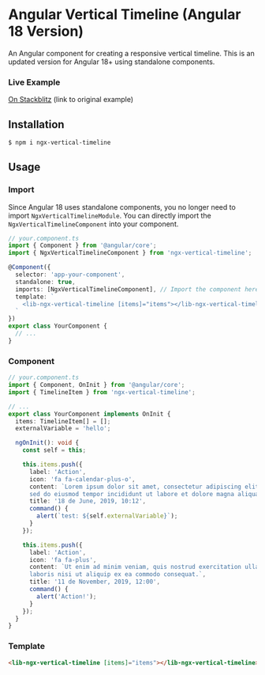 # Angular Vertical Timeline (Angular 18 Version)

An Angular component for creating a responsive vertical timeline. This is an updated version for Angular 18+ using standalone components.

### Live Example
[On Stackblitz](https://stackblitz.com/edit/ngx-vertical-timeline) (link to original example)

## Installation

```bash
$ npm i ngx-vertical-timeline
```
## Usage

### Import

Since Angular 18 uses standalone components, you no longer need to import `NgxVerticalTimelineModule`. You can directly import the `NgxVerticalTimelineComponent` into your component.

```typescript
// your.component.ts
import { Component } from '@angular/core';
import { NgxVerticalTimelineComponent } from 'ngx-vertical-timeline';

@Component({
  selector: 'app-your-component',
  standalone: true,
  imports: [NgxVerticalTimelineComponent], // Import the component here
  template: `
    <lib-ngx-vertical-timeline [items]="items"></lib-ngx-vertical-timeline>
  `
})
export class YourComponent {
  // ...
}
```

### Component
```typescript
// your.component.ts
import { Component, OnInit } from '@angular/core';
import { TimelineItem } from 'ngx-vertical-timeline';

// ...
export class YourComponent implements OnInit {
  items: TimelineItem[] = [];
  externalVariable = 'hello';

  ngOnInit(): void {
    const self = this;

    this.items.push({
      label: 'Action',
      icon: 'fa fa-calendar-plus-o',
      content: `Lorem ipsum dolor sit amet, consectetur adipiscing elit,
      sed do eiusmod tempor incididunt ut labore et dolore magna aliqua.`,
      title: '18 de June, 2019, 10:12',
      command() {
        alert(`test: ${self.externalVariable}`);
      }
    });

    this.items.push({
      label: 'Action',
      icon: 'fa fa-plus',
      content: `Ut enim ad minim veniam, quis nostrud exercitation ullamco
      laboris nisi ut aliquip ex ea commodo consequat.`,
      title: '11 de November, 2019, 12:00',
      command() {
        alert('Action!');
      }
    });
  }
}
```
### Template

```html
<lib-ngx-vertical-timeline [items]="items"></lib-ngx-vertical-timeline>
```
